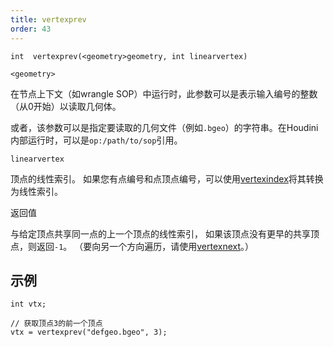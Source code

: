 ```yaml
---
title: vertexprev
order: 43
---
```

`int  vertexprev(<geometry>geometry, int linearvertex)`

`<geometry>`

在节点上下文（如wrangle SOP）中运行时，此参数可以是表示输入编号的整数（从0开始）以读取几何体。

或者，该参数可以是指定要读取的几何文件（例如`.bgeo`）的字符串。在Houdini内部运行时，可以是`op:/path/to/sop`引用。

`linearvertex`

顶点的线性索引。
如果您有点编号和点顶点编号，可以使用[vertexindex](./vertexindex "将基元/顶点对转换为线性顶点。")将其转换为线性索引。

返回值

与给定顶点共享同一点的上一个顶点的线性索引，
如果该顶点没有更早的共享顶点，则返回`-1`。
（要向另一个方向遍历，请使用[vertexnext](./vertexnext "返回与给定顶点共享点的下一个顶点的线性顶点编号。")。）

## 示例

```vex
int vtx;

// 获取顶点3的前一个顶点
vtx = vertexprev("defgeo.bgeo", 3);

```
